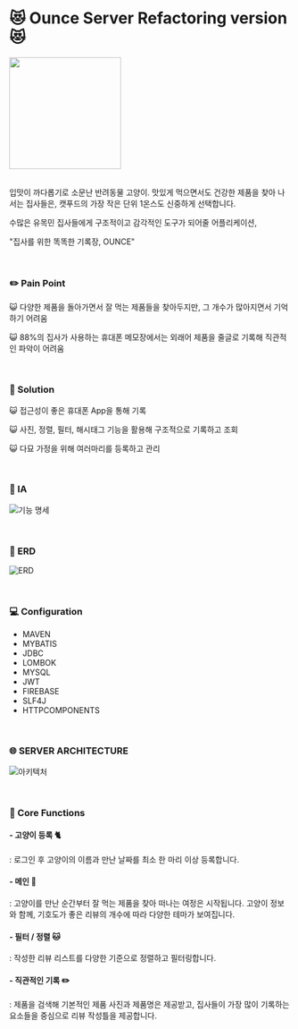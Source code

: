 # :heart_eyes_cat: Ounce Server Refactoring version :heart_eyes_cat:

<div>
 <img src="https://user-images.githubusercontent.com/58697091/101301210-72051280-387b-11eb-954e-05a6833320c6.png" width="200" height="200">

</div>
<br>


입맛이 까다롭기로 소문난 반려동물 고양이. 맛있게 먹으면서도 건강한 제품을 찾아 나서는 집사들은, 캣푸드의 가장 작은 단위 1온스도 신중하게 선택합니다.

수많은 유목민 집사들에게 구조적이고 감각적인 도구가 되어줄 어플리케이션,

"집사를 위한 똑똑한 기록장, OUNCE"

<br>

### :pencil2: Pain Point
:smiley_cat: 다양한 제품을 돌아가면서 잘 먹는 제품들을 찾아두지만, 
그 개수가 많아지면서 기억하기 어려움

:smiley_cat: 88%의 집사가 사용하는 휴대폰 메모장에서는 
외래어 제품을 줄글로 기록해 직관적인 파악이 어려움

<br>

### :rainbow: Solution
:smiley_cat: 접근성이 좋은 휴대폰 App을 통해 기록

:smiley_cat: 사진, 정렬, 필터, 해시태그 기능을 활용해 구조적으로 기록하고 조회

:smiley_cat: 다묘 가정을 위해 여러마리를 등록하고 관리

<br>


### :open_file_folder: IA

![기능 명세](https://user-images.githubusercontent.com/58697091/101558176-c6d29580-3a01-11eb-87cd-4b41472ba609.PNG)

<br>

### :crystal_ball: ERD 

![ERD](https://user-images.githubusercontent.com/58697091/101423735-1733ef80-393d-11eb-97e1-f5dda43147b4.PNG)


<br>

### :computer: Configuration
* MAVEN
* MYBATIS
* JDBC
* LOMBOK
* MYSQL
* JWT
* FIREBASE
* SLF4J 
* HTTPCOMPONENTS
<br>

### :globe_with_meridians: SERVER ARCHITECTURE
![아키텍처](https://user-images.githubusercontent.com/58697091/101440988-61c46480-395b-11eb-8cfc-95dca2ee4ded.jpg)

<br>


###  :paperclip: Core Functions


####  - 고양이 등록 :cat2:
: 로그인 후 고양이의 이름과 만난 날짜를 최소 한 마리 이상 등록합니다.
 
 
####  - 메인 :page_facing_up:  
: 고양이를 만난 순간부터 잘 먹는 제품을 찾아 떠나는 여정은 시작됩니다.
고양이 정보와 함께, 기호도가 좋은 리뷰의 개수에 따라 다양한 테마가 보여집니다.


####  - 필터 / 정렬 :cat:  
: 작성한 리뷰 리스트를 다양한 기준으로 정렬하고 필터링합니다.


#### - 직관적인 기록 :pencil2:
: 제품을 검색해 기본적인 제품 사진과 제품명은 제공받고, 집사들이 가장 많이 기록하는 요소들을 중심으로 리뷰 작성틀을 제공합니다.

<br>